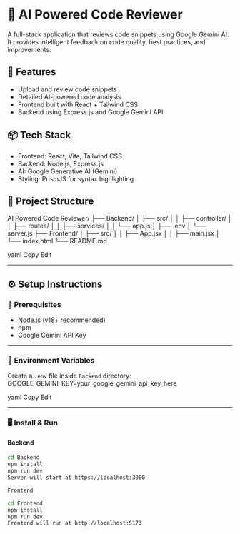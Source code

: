 # 🧠 AI Powered Code Reviewer

A full-stack application that reviews code snippets using Google Gemini AI. It provides intelligent feedback on code quality, best practices, and improvements.

## 🚀 Features
- Upload and review code snippets
- Detailed AI-powered code analysis
- Frontend built with React + Tailwind CSS
- Backend using Express.js and Google Gemini API

## 📦 Tech Stack
- Frontend: React, Vite, Tailwind CSS
- Backend: Node.js, Express.js
- AI: Google Generative AI (Gemini)
- Styling: PrismJS for syntax highlighting

## 📂 Project Structure
AI Powered Code Reviewer/
├── Backend/
│ ├── src/
│ │ ├── controller/
│ │ ├── routes/
│ │ ├── services/
│ │ └── app.js
│ ├── .env
│ └── server.js
├── Frontend/
│ ├── src/
│ │ ├── App.jsx
│ │ ├── main.jsx
│ └── index.html
└── README.md

yaml
Copy
Edit

---

## ⚙️ Setup Instructions

### 📌 Prerequisites
- Node.js (v18+ recommended)
- npm
- Google Gemini API Key

---

### 🔑 Environment Variables
Create a `.env` file inside `Backend` directory:
GOOGLE_GEMINI_KEY=your_google_gemini_api_key_here

yaml
Copy
Edit

---

### 🖥️ Install & Run

#### Backend
```bash
cd Backend
npm install
npm run dev
Server will start at https://localhost:3000

Frontend

cd Frontend
npm install
npm run dev
Frontend will run at http://localhost:5173

